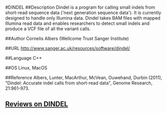 #DINDEL
##Description
Dindel is a program for calling small indels from short-read sequence data ('next generation sequence data'). It is currently designed to handle only Illumina data. Dindel takes BAM files with mapped Illumina read data and enables researchers to detect small indels and produce a VCF file of all the variant calls.

##Author
Cornelis Albers (Wellcome Trust Sanger Institute)

##URL
http://www.sanger.ac.uk/resources/software/dindel/

##Language
C++

##OS
Linux, MacOS

##Reference
Albers, Lunter, MacArthur, McVean, Ouwehand, Durbin (2011), "Dindel: Accurate indel calls from short-read data", Genome Research, 21:961-973.


## [Reviews on DINDEL](https://github.com/gaow/genetic-analysis-software/issues/88)